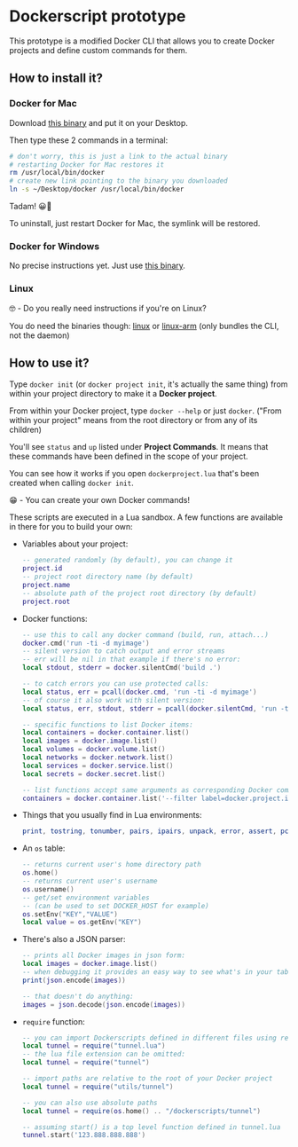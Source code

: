 # Dockerscript prototype

This prototype is a modified Docker CLI that allows you to create Docker projects and define custom commands for them.

## How to install it?

### Docker for Mac

Download [this binary](https://github.com/docker/cli-init-cmd/raw/master/binaries/mac/docker.zip) and put it on your Desktop.

Then type these 2 commands in a terminal:

```bash
# don't worry, this is just a link to the actual binary
# restarting Docker for Mac restores it
rm /usr/local/bin/docker
# create new link pointing to the binary you downloaded
ln -s ~/Desktop/docker /usr/local/bin/docker
```

Tadam! 😀🎉

To uninstall, just restart Docker for Mac, the symlink will be restored.

### Docker for Windows

No precise instructions yet. Just use [this binary](https://github.com/docker/cli-init-cmd/raw/master/binaries/windows/docker.zip).

### Linux

🤓 - Do you really need instructions if you're on Linux?

You do need the binaries though: [linux](https://github.com/docker/cli-init-cmd/raw/master/binaries/linux/docker.zip) or [linux-arm](https://github.com/docker/cli-init-cmd/raw/master/binaries/linux-arm/docker.zip) (only bundles the CLI, not the daemon)


## How to use it?

Type `docker init` (or `docker project init`, it's actually the same thing) from within your project directory to make it a **Docker project**. 

From within your Docker project, type `docker --help` or just `docker`. ("From within your project" means from the root directory or from any of its children)

You'll see `status` and `up` listed under **Project Commands**. It means that these commands have been defined in the scope of your project.

You can see how it works if you open `dockerproject.lua` that's been created when calling `docker init`. 

😁 - You can create your own Docker commands!

These scripts are executed in a Lua sandbox. A few functions are available in there for you to build your own:

- Variables about your project:

	```lua
	-- generated randomly (by default), you can change it
	project.id
	-- project root directory name (by default)
	project.name
	-- absolute path of the project root directory (by default)
	project.root
	```

- Docker functions:

	```lua
	-- use this to call any docker command (build, run, attach...)
	docker.cmd('run -ti -d myimage')
	-- silent version to catch output and error streams
	-- err will be nil in that example if there's no error:
	local stdout, stderr = docker.silentCmd('build .')

	-- to catch errors you can use protected calls:
	local status, err = pcall(docker.cmd, 'run -ti -d myimage')
	-- of course it also work with silent version:
	local status, err, stdout, stderr = pcall(docker.silentCmd, 'run -ti -d myimage')

	-- specific functions to list Docker items:
	local containers = docker.container.list()
	local images = docker.image.list()
	local volumes = docker.volume.list()
	local networks = docker.network.list()
	local services = docker.service.list()
	local secrets = docker.secret.list()

	-- list functions accept same arguments as corresponding Docker commands:
	containers = docker.container.list('--filter label=docker.project.id=' .. project.id)
	```

- Things that you usually find in Lua environments:

	```lua
	print, tostring, tonumber, pairs, ipairs, unpack, error, assert, pcall, string, table
	```	
	
- An `os` table:

	```lua
	-- returns current user's home directory path
	os.home()
	-- returns current user's username
	os.username()
	-- get/set environment variables
	-- (can be used to set DOCKER_HOST for example)
	os.setEnv("KEY","VALUE")
	local value = os.getEnv("KEY")
	```

- There's also a JSON parser:

	```lua
	-- prints all Docker images in json form:
	local images = docker.image.list()
	-- when debugging it provides an easy way to see what's in your tables
	print(json.encode(images))

	-- that doesn't do anything:
	images = json.decode(json.encode(images))
	```
	
- `require` function:

	```lua
	-- you can import Dockerscripts defined in different files using require()
	local tunnel = require("tunnel.lua")
	-- the lua file extension can be omitted:
	local tunnel = require("tunnel")
	
	-- import paths are relative to the root of your Docker project
	local tunnel = require("utils/tunnel")
	
	-- you can also use absolute paths
	local tunnel = require(os.home() .. "/dockerscripts/tunnel")
	
	-- assuming start() is a top level function defined in tunnel.lua
	tunnel.start('123.888.888.888')
	```

